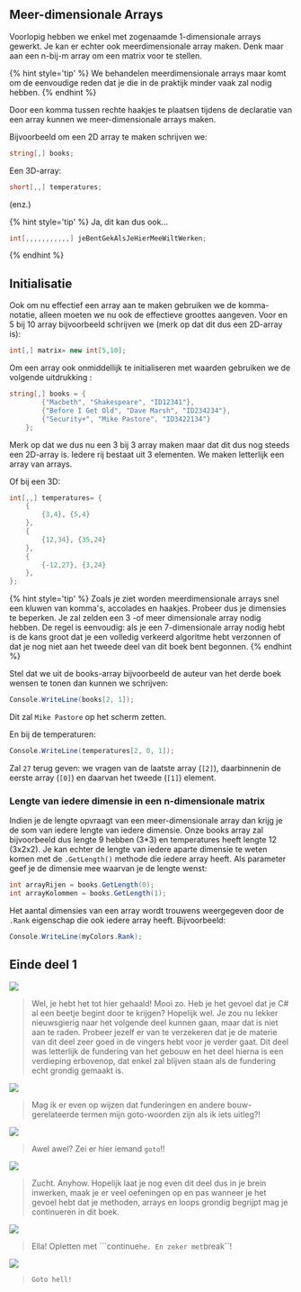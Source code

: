 ## Meer-dimensionale Arrays
Voorlopig hebben we enkel met zogenaamde 1-dimensionale arrays gewerkt. Je kan er echter ook meerdimensionale array maken. Denk maar aan een n-bij-m array om een matrix voor te stellen.

{% hint style='tip' %}
We behandelen meerdimensionale arrays maar komt om de eenvoudige reden dat je die in de praktijk minder vaak zal nodig hebben.
{% endhint %}

Door een komma tussen rechte haakjes te plaatsen tijdens de declaratie van een array kunnen we meer-dimensionale arrays maken. 

Bijvoorbeeld om een 2D array te maken schrijven we:

```csharp
string[,] books;
```

Een 3D-array:
```csharp
short[,,] temperatures;
```
(enz.)

{% hint style='tip' %}
Ja, dit kan dus ook...

<!---{line-numbers:false}--->
```csharp
int[,,,,,,,,,,,] jeBentGekAlsJeHierMeeWiltWerken;
```
{% endhint %}

## Initialisatie

Ook om nu effectief een array aan te maken gebruiken we de komma-notatie, alleen moeten we nu ook de effectieve groottes aangeven. Voor en 5 bij 10 array bijvoorbeeld schrijven we (merk op dat dit dus een 2D-array is):

```csharp
int[,] matrix= new int[5,10];
```

Om een array ook onmiddellijk te initialiseren met waarden gebruiken we de volgende uitdrukking :

```csharp
string[,] books = {
        {"Macbeth", "Shakespeare", "ID12341"},
        {"Before I Get Old", "Dave Marsh", "ID234234"},
        {"Security+", "Mike Pastore", "ID3422134"}
    };
```

Merk op dat we dus nu een 3 bij 3 array maken maar dat dit dus nog steeds een 2D-array is. Iedere rij bestaat uit 3 elementen. We maken letterlijk een array van arrays.

Of bij een 3D:
```csharp
int[,,] temperatures= {
    {
        {3,4}, {5,4}
    },
    {
        {12,34}, {35,24}
    },
    {
        {-12,27}, {3,24}
    },
};
```
{% hint style='tip' %}
Zoals je ziet worden meerdimensionale arrays snel een kluwen van komma's, accolades en haakjes. Probeer dus je dimensies te beperken. Je zal zelden een 3 -of meer dimensionale array nodig hebben. De regel is eenvoudig: als je een 7-dimensionale array nodig hebt is de kans groot dat je een  volledig verkeerd algoritme hebt verzonnen of dat je nog niet aan het tweede deel van dit boek bent begonnen. 
{% endhint %}

Stel dat we uit de books-array bijvoorbeeld de auteur van het derde boek wensen te tonen dan kunnen we schrijven:

```csharp
Console.WriteLine(books[2, 1]);
```

Dit zal ``Mike Pastore`` op het scherm zetten.

En bij de temperaturen:
```csharp
Console.WriteLine(temperatures[2, 0, 1]);
```
Zal ``27`` terug geven: we vragen van de laatste array (``[2]``), daarbinnenin de eerste array (``[0]``) en daarvan het tweede (``[1]``) element.

### Lengte van iedere dimensie in een n-dimensionale matrix

Indien je de lengte opvraagt van een meer-dimensionale array dan krijg je de som van iedere lengte van iedere dimensie. Onze books array zal bijvoorbeeld dus lengte 9 hebben (3*3) en temperatures heeft lengte 12 (3x2x2). 
Je kan echter de lengte van iedere aparte dimensie te weten komen met de ``.GetLength()`` methode die iedere array heeft. Als parameter geef je de dimensie mee waarvan je de lengte wenst:

```csharp
int arrayRijen = books.GetLength(0);
int arrayKolommen = books.GetLength(1);
```
Het aantal dimensies van een array wordt trouwens weergegeven door de ``.Rank`` eigenschap die ook iedere array heeft. Bijvoorbeeld:

```csharp
Console.WriteLine(myColors.Rank);
```

## Einde deel 1
![](../assets/me.png)
>Wel, je hebt het tot hier gehaald! Mooi zo. Heb je het gevoel dat je C# al een beetje begint door te krijgen?  Hopelijk wel. Je zou nu lekker nieuwsgierig naar het volgende deel kunnen gaan, maar dat is niet aan te raden. Probeer jezelf er van te verzekeren dat je de materie van dit deel zeer goed in de vingers hebt voor je verder gaat. Dit deel was letterlijk de fundering van het gebouw en het deel hierna is een verdieping erbovenop, dat enkel zal blijven staan als de fundering echt grondig gemaakt is.

![](../assets/attention.png)
>Mag ik er even op wijzen dat funderingen en andere bouw-gerelateerde termen mijn goto-woorden zijn als ik iets uitleg?!

![](../assets/gotopolice.png)
>Awel awel? Zei er hier iemand ``goto``!!

![](../assets/me.png)
>Zucht. Anyhow. Hopelijk laat je nog even dit deel dus in je brein inwerken, maak je er veel oefeningen op en pas wanneer je het gevoel hebt dat je methoden, arrays en loops grondig begrijpt mag je continueren in dit boek.

![](../assets/gotopolice.png)
>Ella! Opletten met ```continue`` he. En zeker met ``break``! 

![](../assets/me.png)
>``Goto hell!``